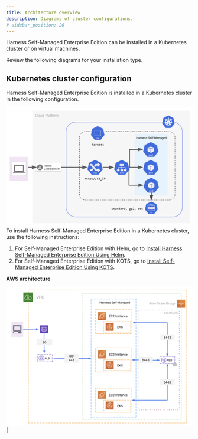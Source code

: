 ```yaml
---
title: Architecture overview
description: Diagrams of cluster configurations.
# sidebar_position: 20
---
```


Harness Self-Managed Enterprise Edition can be installed in a Kubernetes cluster or on virtual machines. 

Review the following diagrams for your installation type.

## Kubernetes cluster configuration

Harness Self-Managed Enterprise Edition is installed in a Kubernetes cluster in the following configuration.

![](./static/harness-self-managed-enterprise-edition-overview-00.png)To install Harness Self-Managed Enterprise Edition in a Kubernetes cluster, use the following instructions:

1. For Self-Managed Enterprise Edition with Helm, go to [Install Harness Self-Managed Enterprise Edition Using Helm](../self-managed-helm-based-install/install-harness-self-managed-enterprise-edition-using-helm-ga.md).
2. For Self-Managed Enterprise Edition with KOTS, go to [Install Self-Managed Enterprise Edition Using KOTS](../deploy-with-kots/kubernetes-cluster-on-prem-kubernetes-cluster-setup.md).

**AWS architecture**

![](./static/aws_architecture_smpOverview.png) |
